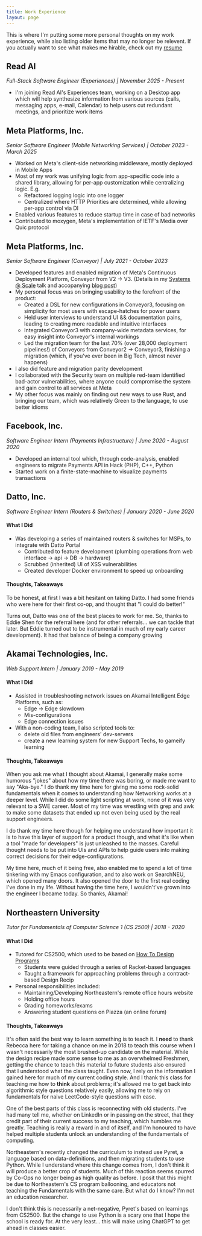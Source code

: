 ```yaml
---
title: Work Experience
layout: page
---
```


This is where I'm putting some more personal thoughts on my work experience, while also
listing older items that may no longer be relevent. If you actually want to see what
makes me hirable, check out my [resume](/resume.pdf)

## Read AI
*Full-Stack Software Engineer (Experiences) | November 2025 - Present*
- I'm joining Read AI's Experiences team, working on a Desktop app which will help synthesize information from various sources (calls, messaging apps, e-mail, Calendar) to help users cut redundant meetings, and prioritize work items


<!-- ![Read Logo](assets/about/read ai.jpg)programming_languages: Rust, React -->

## Meta Platforms, Inc.
*Senior Software Engineer (Mobile Networking Services) | October 2023 - March 2025*
- Worked on Meta's client-side networking middleware, mostly deployed in Mobile Apps
- Most of my work was unifying logic from app-specific code into a shared library, allowing for per-app customization while centralizing logic. E.g.
    - Refactored logging logic into one logger
    - Centralized where HTTP Priorities are determined, while allowing per-app control via DI
- Enabled various features to reduce startup time in case of bad networks
- Contributed to moxygen, Meta's implementation of IETF's Media over Quic protocol

## Meta Platforms, Inc.
*Senior Software Engineer (Conveyor) | July 2021 - October 2023*
- Developed features and enabled migration of Meta's Continuous Deployment Platform, Conveyor from V2 -> V3. (Details in my [Systems @ Scale](https://www.youtube.com/watch?v=SFxeWZDPU3o) talk and accopanying [blog post]())
- My personal focus was on bringing usability to the forefront of the product:  
    - Created a DSL for new configurations in Conveyor3, focusing on simplicity for most users with escape-hatches for power users
    - Held user interviews to understand UI && documentation pains, leading to creating more readable and intuitive interfaces
    - Integrated Conveyor3 with company-wide metadata services, for easy insight into Conveyor's internal workings
    - Led the migration team for the last 70% (over 28,000 deployment pipelines!) of Conveyors from Conveyor2 -> Conveyor3, finishing a migration (which, if you've ever been in Big Tech, almost never happens)
- I also did feature and migration parity development
- I collaborated with the Security team on multiple red-team identified bad-actor vulnerabilities, where anyone could compromise the system and gain control to all services at Meta
- My other focus was mainly on finding out new ways to use Rust, and bringing our team, which was relatively Green to the language, to use better idioms

## Facebook, Inc.
*Software Engineer Intern (Payments Infrastructure) | June 2020 - August 2020*
- Developed an internal tool which, through code-analysis, enabled engineers to migrate 
Payments API in Hack (PHP), C++, Python
- Started work on a finite-state-machine to visualize payments transactions

## Datto, Inc.
*Software Engineer Intern (Routers & Switches) | January 2020 - June 2020*

#### What I Did
- Was developing a series of maintained routers & switches for MSPs, to integrate with Datto Portal
    - Contributed to feature development (plumbing operations from web interface -> api -> DB -> hardware)
    - Scrubbed (inherited) UI of XSS vulnerabilities
    - Created developer Docker environment to speed up onboarding

#### Thoughts, Takeaways
To be honest, at first I was a bit hesitant on taking Datto. I had some friends who were
here for their first co-op, and thought that "I could do better!"

Turns out, Datto was one of the best places to work for me. So, thanks to Eddie Shen for the
referral here (and for other referrals... we can tackle that later. But Eddie turned out to
be instrumental in much of my early career development). It had that balance of being a 
company growing

## Akamai Technologies, Inc. 
*Web Support Intern | January 2019 - May 2019*

#### What I Did
- Assisted in troubleshooting network issues on Akamai Intelligent Edge Platforms, such as:
    - Edge -> Edge slowdown
    - Mis-configurations
    - Edge connection issues
- With a non-coding team, I also scripted tools to:
    - delete old files from engineers' dev-servers
    - create a new learning system for new Support Techs, to gameify learning

#### Thoughts, Takeaways
When you ask me what I thought about Akamai, I generally make some humorous "jokes" about
how my time there was boring, or made me want to say "Aka-bye." I do thank my time here for
giving me some rock-solid fundamentals when it comes to understanding how Networking works
at a deeper level. While I did do some light scripting at work, none of it was very
relevant to a SWE career. Most of my time was wrestling with grep and awk to make some 
datasets that ended up not even being used by the real support engineers.

I do thank my time here though for helping me understand how important it is to have this 
layer of support for a product though, and what it's like when a tool "made for developers"
is just unleashed to the masses. Careful thought needs to be put into UIs and APIs to help
guide users into making correct decisions for their edge-configurations.

My time here, much of it being free, also enabled me to spend a lot of time tinkering with
my Emacs configuration, and to also work on SearchNEU, which opened many doors.
It also opened the door to the first real coding I've done in my life. Without having the
time here, I wouldn't've grown into the engineer I became today. So thanks, Akamai!

## Northeastern University
*Tutor for Fundamentals of Computer Science 1 (CS 2500) | 2018 - 2020*

#### What I Did
- Tutored for CS2500, which used to be based on [How To Design Programs](https://htdp.org/)
    - Students were guided through a series of Racket-based languages
    - Taught a framework for approaching problems through a contract-based Design Recip
- Personal responsibilities included:
    - Maintaining/Developing Northeastern's remote office hours website
    - Holding office hours
    - Grading homeworks/exams
    - Answering student questions on Piazza (an online forum)

#### Thoughts, Takeaways
It's often said the best way to learn something is to teach it. I **need** to thank Rebecca 
here for taking a chance on me in 2018 to teach this course when I wasn't necessarily the 
most brushed-up candidate on the material. While the design recipe made some sense to me as
an overwhelmed Freshmen, getting the chance to teach this material to future students also
ensured that I understood what the class taught. Even now, I rely on the information I
gained here for much of my current coding style. And I thank this class for teaching me how
to **think** about problems; it's allowed me to get back into algorithmic style questions
relatively easily, allowing me to rely on fundamentals for naive LeetCode-style questions
with ease. 

One of the best parts of this class is reconnecting with old students. I've had many tell me,
whether on LinkedIn or in passing on the street, that they credit part of their current
success to my teaching, which humbles me greatly. Teaching is really a reward in and of
itself, and I'm honoured to have helped multiple students unlock an understanding of the
fundamentals of computing.

Northeastern's recently changed the curriculum to instead use Pyret, a language based on
data-definitions, and then migrating students to use Python. While I understand where this
change comes from, I don't think it will produce a better crop of students. Much of this
reaction seems spurred by Co-Ops no longer being as high quality as before. I posit that
this might be due to Northeastern's CS program ballooning, and educators not teaching
the Fundamentals with the same care. But what do I know? I'm not an education researcher.

I don't think this is necessarily a net-negative, Pyret's based on learnings from CS2500.
But the change to use Python is a scary one that I hope the school is ready for. At the very
least... this will make using ChatGPT to get ahead in classes easier.